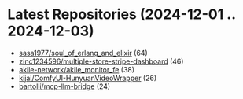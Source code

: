 # Latest Repositories (2024-12-01 .. 2024-12-03)

- [sasa1977/soul_of_erlang_and_elixir](https://github.com/sasa1977/soul_of_erlang_and_elixir) (64)
- [zinc1234596/multiple-store-stripe-dashboard](https://github.com/zinc1234596/multiple-store-stripe-dashboard) (46)
- [akile-network/akile_monitor_fe](https://github.com/akile-network/akile_monitor_fe) (38)
- [kijai/ComfyUI-HunyuanVideoWrapper](https://github.com/kijai/ComfyUI-HunyuanVideoWrapper) (26)
- [bartolli/mcp-llm-bridge](https://github.com/bartolli/mcp-llm-bridge) (24)

